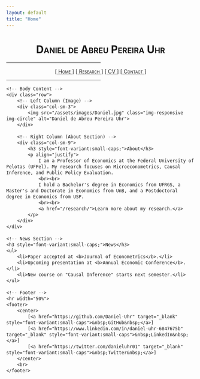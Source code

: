 ```yaml
---
layout: default
title: "Home"
---
```


<!DOCTYPE html>
<html lang="en">
<head>
    <title>Daniel de Abreu Pereira Uhr</title>
    <meta charset="utf-8">
    <meta name="viewport" content="width=device-width, initial-scale=1">
    <link rel="stylesheet" href="https://maxcdn.bootstrapcdn.com/bootstrap/3.4.1/css/bootstrap.min.css">
    <script src="https://ajax.googleapis.com/ajax/libs/jquery/3.4.1/jquery.min.js"></script>
    <script src="https://maxcdn.bootstrapcdn.com/bootstrap/3.4.1/js/bootstrap.min.js"></script>
</head>

<body>

<div class="container">
    <!-- Header -->
    <h1 style="font-variant:small-caps; text-align: center;"><b>Daniel de Abreu Pereira Uhr</b></h1>
    <hr width="50%">
    <center>
        [<a href="/" class="text-danger" style="font-variant:small-caps">&nbsp;Home&nbsp;</a>] 
        [<a href="/research/" style="font-variant:small-caps">&nbsp;Research&nbsp;</a>] 
        [<a href="/cv/" style="font-variant:small-caps">&nbsp;CV&nbsp;</a>] 
        [<a href="/contact/" style="font-variant:small-caps">&nbsp;Contact&nbsp;</a>]
    </center>
    <hr width="50%">

    <!-- Body Content -->
    <div class="row">
        <!-- Left Column (Image) -->
        <div class="col-sm-3">
            <img src="/assets/images/Daniel.jpg" class="img-responsive img-circle" alt="Daniel de Abreu Pereira Uhr">
        </div>

        <!-- Right Column (About Section) -->
        <div class="col-sm-9">
            <h3 style="font-variant:small-caps;">About</h3>
            <p align="justify">
                I am a Professor of Economics at the Federal University of Pelotas (UFPel). My research focuses on Microeconometrics, Causal Inference, and Public Policy Evaluation. 
                <br><br>
                I hold a Bachelor's degree in Economics from UFRGS, a Master's and Doctorate in Economics from UnB, and a Postdoctoral degree in Economics from USP. 
                <br><br>
                <a href="/research/">Learn more about my research.</a>
            </p>
        </div>
    </div>

    <!-- News Section -->
    <h3 style="font-variant:small-caps;">News</h3>
    <ul>
        <li>Paper accepted at <b>Journal of Econometrics</b>.</li>
        <li>Upcoming presentation at <b>Annual Economic Conference</b>.</li>
        <li>New course on "Causal Inference" starts next semester.</li>
    </ul>

    <!-- Footer -->
    <hr width="50%">
    <footer>
        <center>
            [<a href="https://github.com/Daniel-Uhr" target="_blank" style="font-variant:small-caps">&nbsp;GitHub&nbsp;</a>]
            [<a href="https://www.linkedin.com/in/daniel-uhr-6847675b" target="_blank" style="font-variant:small-caps">&nbsp;LinkedIn&nbsp;</a>]
            [<a href="https://twitter.com/danieluhr01" target="_blank" style="font-variant:small-caps">&nbsp;Twitter&nbsp;</a>]
        </center>
        <br>
    </footer>
</div>

</body>
</html>



